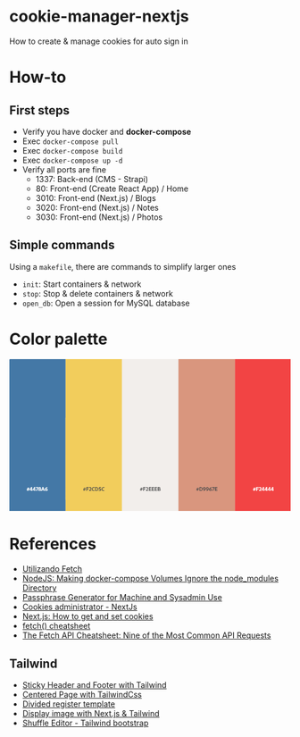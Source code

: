 # cookie-manager-nextjs
How to create &amp; manage cookies for auto sign in

# How-to

## First steps
- Verify you have docker and **docker-compose**
- Exec `docker-compose pull`
- Exec `docker-compose build`
- Exec `docker-compose up -d`
- Verify all ports are fine
    - 1337: Back-end (CMS - Strapi)
    - 80: Front-end (Create React App) / Home
    - 3010: Front-end (Next.js) / Blogs
    - 3020: Front-end (Next.js) / Notes
    - 3030: Front-end (Next.js) / Photos

## Simple commands
Using a `makefile`, there are commands to simplify larger ones
- `init`: Start containers & network
- `stop`: Stop & delete containers & network
- `open_db`: Open a session for MySQL database

# Color palette
![Color palette](color-palette.png)

# References
- [Utilizando Fetch](https://developer.mozilla.org/es/docs/Web/API/Fetch_API/Utilizando_Fetch)
- [NodeJS: Making docker-compose Volumes Ignore the node_modules Directory](https://medium.com/@semur.nabiev/how-to-make-docker-compose-volumes-ignore-the-node-modules-directory-99f9ec224561)
- [Passphrase Generator for Machine and Sysadmin Use](https://www.ssh.com/ssh/passphrase-generator)
- [Cookies administrator - NextJs](https://github.com/vercel/next.js/blob/canary/examples/with-passport/pages/api/login.js)
- [Next.js: How to get and set cookies](https://maxschmitt.me/posts/next-js-cookies/)
- [fetch() cheatsheet](https://devhints.io/js-fetch)
- [The Fetch API Cheatsheet: Nine of the Most Common API Requests](https://www.freecodecamp.org/news/fetch-api-cheatsheet/)

## Tailwind
- [Sticky Header and Footer with Tailwind](https://dev.to/cryptic022/sticky-header-and-footer-with-tailwind-2oik)
- [Centered Page with TailwindCss](https://www.tailwindtoolbox.com/components/centered-page)
- [Divided register template](https://github.com/davidgrzyb/tailwind-auth-template)
- [Display image with Next.js & Tailwind](https://github.com/vercel/next.js/issues/19471)
- [Shuffle Editor - Tailwind bootstrap](https://shuffle.dev/editor)

